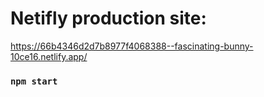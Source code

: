 # Netifly production site:

https://66b4346d2d7b8977f4068388--fascinating-bunny-10ce16.netlify.app/

### `npm start`
